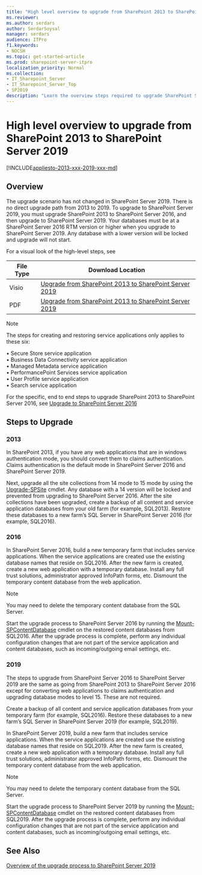 ```yaml
---
title: "High level overview to upgrade from SharePoint 2013 to SharePoint Server 2019"
ms.reviewer: 
ms.author: serdars
author: SerdarSoysal
manager: serdars
audience: ITPro
f1.keywords:
- NOCSH
ms.topic: get-started-article
ms.prod: sharepoint-server-itpro
localization_priority: Normal
ms.collection:
- IT_Sharepoint_Server
- IT_Sharepoint_Server_Top
- SP2019
description: "Learn the overview steps required to upgrade SharePoint Server 2013 environment to SharePoint Server 2019."
---
```


# High level overview to upgrade from SharePoint 2013 to SharePoint Server 2019

[!INCLUDE[appliesto-2013-xxx-2019-xxx-md](../includes/appliesto-2013-xxx-2019-xxx-md.md)]

## Overview
<a name="Overview"> </a>

The upgrade scenario has not changed in SharePoint Server 2019. There is no direct upgrade path from 2013 to 2019. To upgrade to SharePoint Server 2019, you must upgrade SharePoint 2013 to SharePoint Server 2016, and then upgrade to SharePoint Server 2019.  Your databases must be at a SharePoint Server 2016 RTM version or higher when you upgrade to SharePoint Server 2019. Any database with a lower version will be locked and upgrade will not start. 

For a visual look of the high-level steps, see



|**File Type**  |**Download Location**  |
|---------|---------|
|Visio    |  [Upgrade from SharePoint 2013 to SharePoint Server 2019](https://download.microsoft.com/download/9/3/D/93DAA2C7-E11B-42B6-A405-B937CEDFC527/Upgrade2013to2019.vsdx)        |
|PDF     |  [Upgrade from SharePoint 2013 to SharePoint Server 2019](https://download.microsoft.com/download/9/3/D/93DAA2C7-E11B-42B6-A405-B937CEDFC527/Upgrade2013to2019.pdf)       |


>[!NOTE]
>The steps for creating and restoring service applications only applies to these six: 

•	Secure Store service application<br/> 
•	Business Data Connectivity service application<br/> 
•	Managed Metadata service application<br/> 
•	PerformancePoint Services service application<br/> 
•	User Profile service application<br/>
•	Search service application

For the specific, end to end steps to upgrade SharePoint 2013 to SharePoint Server 2016, see [Upgrade to SharePoint Server 2016](./upgrade-to-sharepoint-server-2016.md)

## Steps to Upgrade

### 2013

In SharePoint 2013, if you have any web applications that are in windows authentication mode, you should convert them to claims authentication. Claims authentication is the default mode in SharePoint Server 2016 and SharePoint Server 2019.

Next, upgrade all the site collections from 14 mode to 15 mode by using the [Upgrade-SPSite](/powershell/module/sharepoint-server/upgrade-spsite?view=sharepoint-ps) cmdlet.  Any database with a 14 version will be locked and prevented from upgrading to SharePoint Server 2016.  After the site collections have been upgraded, create a backup of all content and service application databases from your old farm (for example, SQL2013).  Restore these databases to a new farm’s SQL Server in SharePoint Server 2016 (for example, SQL2016).

### 2016

In SharePoint Server 2016, build a new temporary farm that includes service applications. When the service applications are created use the existing database names that reside on SQL2016.  After the new farm is created, create a new web application with a temporary database.  Install any full trust solutions, administrator approved InfoPath forms, etc.  Dismount the temporary content database from the web application.

>[!NOTE]
>You may need to delete the temporary content database from the SQL Server.

Start the upgrade process to SharePoint Server 2016 by running the [Mount-SPContentDatabase](/powershell/module/sharepoint-server/mount-spcontentdatabase?view=sharepoint-ps) cmdlet on the restored content databases from SQL2016.  After the upgrade process is complete, perform any individual configuration changes that are not part of the service application and content databases, such as incoming/outgoing email settings, etc.

### 2019

The steps to upgrade from SharePoint Server 2016 to SharePoint Server 2019 are the same as going from SharePoint 2013 to SharePoint Server 2016 except for converting web applications to claims authentication and upgrading database modes to level 15. These are not required.

Create a backup of all content and service application databases from your temporary farm (for example, SQL2016).  Restore these databases to a new farm’s SQL Server in SharePoint Server 2019 (for example, SQL2019).

In SharePoint Server 2019, build a new farm that includes service applications. When the service applications are created use the existing database names that reside on SQL2019.  After the new farm is created, create a new web application with a temporary database.  Install any full trust solutions, administrator approved InfoPath forms, etc.  Dismount the temporary content database from the web application.

>[!NOTE]
>You may need to delete the temporary content database from the SQL Server.

Start the upgrade process to SharePoint Server 2019 by running the [Mount-SPContentDatabase](/powershell/module/sharepoint-server/mount-spcontentdatabase?view=sharepoint-ps) cmdlet on the restored content databases from SQL2019.  After the upgrade process is complete, perform any individual configuration changes that are not part of the service application and content databases, such as incoming/outgoing email settings, etc.

## See Also

[Overview of the upgrade process to SharePoint Server 2019](overview-of-the-upgrade-process-2019.md)